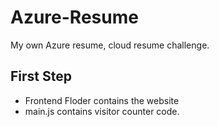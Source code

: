 # Azure-Resume
My own Azure resume, cloud resume challenge.

## First Step
- Frontend Floder contains the website
- main.js contains visitor counter code.
